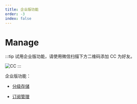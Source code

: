 ```yaml
---
title: 企业版功能
order: -3
index: false
---
```


# Manage

:::tip
试用企业版功能，请使用微信扫描下方二维码添加 CC 为好友。

![CC](https://dl.cnosdb.com/contact/u.jpg)
:::

企业版功能：

- [分级存储](../manage/tiered_storage.md)

- [订阅管理](../manage/subscriptions.md)